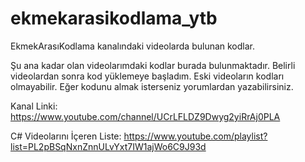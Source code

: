 # ekmekarasikodlama_ytb
EkmekArasıKodlama kanalındaki videolarda bulunan kodlar.

Şu ana kadar olan videolarımdaki kodlar burada bulunmaktadır. Belirli videolardan sonra kod yüklemeye başladım. Eski videoların kodları olmayabilir. Eğer kodunu almak isterseniz yorumlardan
yazabilirsiniz.

Kanal Linki: https://www.youtube.com/channel/UCrLFLDZ9Dwyg2yiRrAj0PLA

C# Videolarını İçeren Liste: https://www.youtube.com/playlist?list=PL2pBSqNxnZnnULvYxt7IW1ajWo6C9J93d
